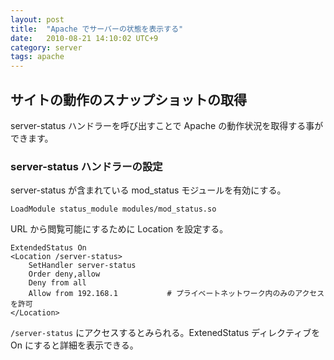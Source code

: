 ```yaml
---
layout: post
title:  "Apache でサーバーの状態を表示する"
date:   2010-08-21 14:10:02 UTC+9
category: server
tags: apache
---
```


## サイトの動作のスナップショットの取得

server-status ハンドラーを呼び出すことで Apache の動作状況を取得する事ができます。

### server-status ハンドラーの設定

server-status が含まれている mod_status モジュールを有効にする。

~~~
LoadModule status_module modules/mod_status.so
~~~

URL から閲覧可能にするために Location を設定する。

~~~
ExtendedStatus On
<Location /server-status>
    SetHandler server-status
    Order deny,allow
    Deny from all
    Allow from 192.168.1           # プライベートネットワーク内のみのアクセスを許可
</Location>
~~~

`/server-status` にアクセスするとみられる。ExtenedStatus ディレクティブを On にすると詳細を表示できる。

